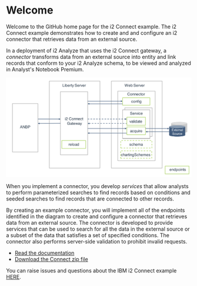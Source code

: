 # Welcome

Welcome to the GitHub home page for the i2 Connect example. The i2 Connect
example demonstrates how to create and and configure an i2 connector that
retrieves data from an external source.

In a deployment of i2 Analyze that uses the i2 Connect gateway, a _connector_
transforms data from an external source into entity and link records that
conform to your i2 Analyze schema, to be viewed and analyzed in Analyst's
Notebook Premium.

![i2 Connect Product Architecture](./docs/images/i2-connect-architecture.png)

When you implement a connector, you develop _services_ that allow analysts to
perform parameterized searches to find records based on conditions and
seeded searches to find records that are connected to other records.

By creating an example connector, you will implement all of the endpoints identified in
the diagram to create and configure a connector that retrieves data from an
external source. The connector is developed to provide services that can be used
to search for all the data in the external source or a subset of the data that
satisfies a set of specified conditions. The connector also performs server-side
validation to prohibit invalid requests.

- [Read the documentation](./docs/index.md)
- [Download the Connect zip file](https://github.com/IBM-i2/Analyze-Connect/releases)

You can raise issues and questions about the IBM i2 Connect example [HERE](https://github.com/IBM-i2/Analyze-Connect/issues).
